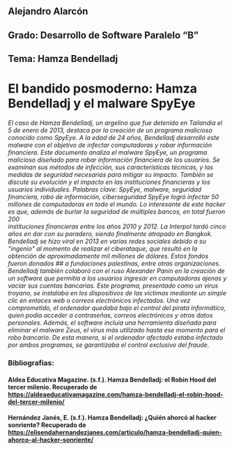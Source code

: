 ## Alejandro Alarcón
## Grado: Desarrollo de Software Paralelo “B”
## Tema: Hamza Bendelladj
# El bandido posmoderno: Hamza Bendelladj y el malware SpyEye
 _El caso de Hamza Bendelladj, un argelino que fue detenido en Tailandia el 5 de enero de 2013, destaca por la creación de un programa malicioso conocido como SpyEye. A la edad de 24 años, Bendelladj desarrolló este malware con el objetivo de infectar computadoras y robar información financiera. Este documento analiza el malware SpyEye, un programa malicioso 
 diseñado para robar información financiera de los usuarios. Se examinan sus métodos de infección, sus características técnicas, y las medidas de seguridad necesarias para mitigar su  impacto. También se discute su evolución y el impacto en las instituciones financieras y los usuarios individuales.
Palabras clave: SpyEye, malware, seguridad financiera, robo de información, ciberseguridad
SpyEye logró infectar 50 millones de computadoras en todo el mundo. Lo interesante de este hacker es que, además de burlar la seguridad de múltiples bancos, en total fueron 200  
instituciones financieras entre los años 2010 y 2012. La Interpol tardó cinco años en dar con su paradero, siendo finalmente atrapado en Bangkok. Bendelladj se hizo viral en 2013 en  varias redes sociales debido a su "ingenio" al momento de realizar el ciberataque, que resultó en la obtención de aproximadamente mil millones de dólares. Estos fondos fueron donados ## a fundaciones palestinas, entre otras organizaciones.
 Bendelladj también colaboró con el ruso Alexander Panin en la creación de un software que permitía a los usuarios ingresar en computadoras ajenas y vaciar sus cuentas bancarias. Este programa, presentado como un virus troyano, se instalaba en los dispositivos de las víctimas mediante un simple clic en enlaces web o correos electrónicos infectados. Una vez 
comprometido, el ordenador quedaba bajo el control del pirata informático, quien podía acceder a contraseñas, correos electrónicos y otros datos personales.
Además, el software incluía una herramienta diseñada para eliminar el malware Zeus, el virus más utilizado hasta ese momento para el robo bancario. De esta manera, si el ordenador 
afectado estaba infectado por ambos programas, se garantizaba el control exclusivo del fraude._


### Bibliografias:
#### Aldea Educativa Magazine. (s.f.). Hamza Bendelladj: el Robin Hood del tercer milenio. Recuperado de https://aldeaeducativamagazine.com/hamza-bendelladj-el-robin-hood-del-tercer-milenio/
#### Hernández Janés, E. (s.f.). Hamza Bendelladj: ¿Quién ahorcó al hacker sonriente? Recuperado de https://elisendahernandezjanes.com/articulo/hamza-bendelladj-quien-ahorco-al-hacker-sonriente/
